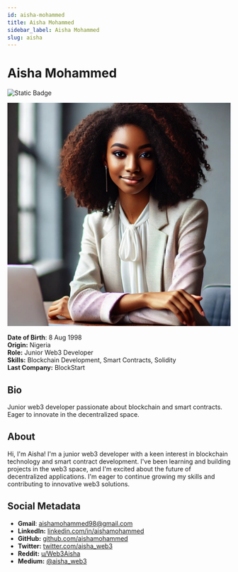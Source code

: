 ```yaml
---
id: aisha-mohammed
title: Aisha Mohammed
sidebar_label: Aisha Mohammed
slug: aisha
---
```


# Aisha Mohammed

![Static Badge](https://img.shields.io/badge/Not%20Ready-no?color=ff0000)

<img src="/img/aisha-mohammed.jpeg" class="avatar__photo avatar__photo--xl" />

**Date of Birth**: 8 Aug 1998  
**Origin:** Nigeria  
**Role:** Junior Web3 Developer  
**Skills:** Blockchain Development, Smart Contracts, Solidity  
**Last Company:** BlockStart

## Bio

Junior web3 developer passionate about blockchain and smart contracts. Eager to innovate in the decentralized space.

## About

Hi, I'm Aisha! I'm a junior web3 developer with a keen interest in blockchain technology and smart contract development. I've been learning and building projects in the web3 space, and I'm excited about the future of decentralized applications. I'm eager to continue growing my skills and contributing to innovative web3 solutions.

## Social Metadata

- **Gmail**: aishamohammed98@gmail.com
- **LinkedIn:** [linkedin.com/in/aishamohammed](https://linkedin.com/in/aishamohammed)
- **GitHub:** [github.com/aishamohammed](https://github.com/aishamohammed)
- **Twitter:** [twitter.com/aisha_web3](https://twitter.com/aisha_web3)
- **Reddit:** [u/Web3Aisha](https://www.reddit.com/user/Web3Aisha)
- **Medium:** [@aisha_web3](https://medium.com/@aisha_web3)
